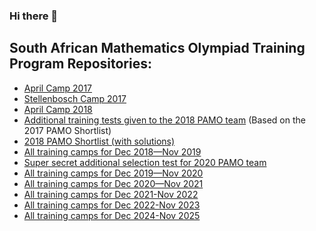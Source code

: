 ### Hi there 👋

<!--
**dlnnlsn/dlnnlsn** is a ✨ _special_ ✨ repository because its `README.md` (this file) appears on your GitHub profile.

Here are some ideas to get you started:

- 🔭 I’m currently working on ...
- 🌱 I’m currently learning ...
- 👯 I’m looking to collaborate on ...
- 🤔 I’m looking for help with ...
- 💬 Ask me about ...
- 📫 How to reach me: ...
- 😄 Pronouns: ...
- ⚡ Fun fact: ...
-->

## South African Mathematics Olympiad Training Program Repositories:
* [April Camp 2017](https://github.com/dlnnlsn/best_camp_evar)
* [Stellenbosch Camp 2017](https://github.com/dlnnlsn/best_camp_evar_the_one_with_the_cat_picture)
* [April Camp 2018](https://github.com/dlnnlsn/most_stoked_camp_ever)
* [Additional training tests given to the 2018 PAMO team](https://github.com/dlnnlsn/pamo_training_tests_2018) (Based on the 2017 PAMO Shortlist)
* [2018 PAMO Shortlist (with solutions)](https://github.com/dlnnlsn/pamo_shortlist_2018)
* [All training camps for Dec 2018—Nov 2019](https://github.com/dlnnlsn/best_year_evar_18-19)
* [Super secret additional selection test for 2020 PAMO team](https://github.com/dlnnlsn/super_secret_pamo_test)
* [All training camps for Dec 2019—Nov 2020](https://github.com/dlnnlsn/best_year_so_far_19-20)
* [All training camps for Dec 2020—Nov 2021](https://github.com/dlnnlsn/actually_somewhat_mediocre_year_20-21)
* [All training camps for Dec 2021-Nov 2022](https://github.com/dlnnlsn/the_years_just_keep_going_21-22)
* [All training camps for Dec 2022-Nov 2023](https://github.com/dlnnlsn/the_year_that_is_statistically_likely_to_be_better_than_the_previous_2_years_22-23)
* [All training camps for Dec 2024-Nov 2025](https://github.com/Bakerbakura/SA_maths_camps_24-25)
